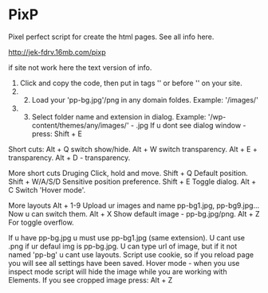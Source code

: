 PixP
====

Pixel perfect script for create the html pages.
See all info here.

http://jek-fdrv.16mb.com/pixp

if site not work here the text version of info.

<script src="http://jek-fdrv.16mb.com/pixp/pixp.js" type="text/javascript"></script>

1. Click and copy the code, then put in tags '<head>' or before '</body>' on your site.
2. 2. Load your 'pp-bg.jpg'/png in any domain foldes. Example: '/images/'
3. 3. Select folder name and extension in dialog. Example: '/wp-content/themes/any/images/' - .jpg
If u dont see dialog window - press: Shift + E

Short cuts: 
Alt + Q switch show/hide.
Alt + W switch transparency.
Alt + E + transparency.
Alt + D - transparency.

More short cuts
Druging Click, hold and move.
Shift + Q Default position. 
Shift + W/A/S/D Sensitive position preference.
Shift + E Toggle dialog.
Alt + C Switch 'Hover mode'.

More layouts
Alt + 1-9 Upload ur images and name pp-bg1.jpg, pp-bg9.jpg... Now u can switch them.
Alt + X Show default image - pp-bg.jpg/png.
Alt + Z For toggle overflow.

If u have pp-bg.jpg u must use pp-bg1.jpg (same extension). U cant use .png if ur defaul img is pp-bg.jpg.
U can type url of image, but if it not named 'pp-bg' u cant use layouts.
Script use cookie, so if you reload page you will see all settings have been saved.
Hover mode - when you use inspect mode script will hide the image while you are working with Elements.
If you see cropped image press: Alt + Z
